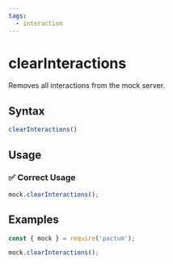 ```yaml
---
tags:
  - interaction
---
```


# clearInteractions

Removes all interactions from the mock server.

## Syntax

```js
clearInteractions()
```

## Usage

### ✅  Correct Usage

```js
mock.clearInteractions();
```

## Examples

```js
const { mock } = require('pactum');

mock.clearInteractions();
```